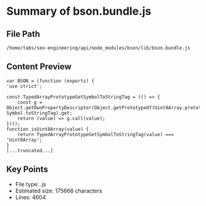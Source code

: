 # Summary of bson.bundle.js
  
## File Path
`/home/tabs/seo-engineering/api/node_modules/bson/lib/bson.bundle.js`

## Content Preview
```
var BSON = (function (exports) {
'use strict';

const TypedArrayPrototypeGetSymbolToStringTag = (() => {
    const g = Object.getOwnPropertyDescriptor(Object.getPrototypeOf(Uint8Array.prototype), Symbol.toStringTag).get;
    return (value) => g.call(value);
})();
function isUint8Array(value) {
    return TypedArrayPrototypeGetSymbolToStringTag(value) === 'Uint8Array';
}
[...truncated...]
```

## Key Points
- File type: .js
- Estimated size: 175666 characters
- Lines: 4604
